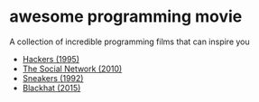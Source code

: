 # awesome programming movie
A collection of incredible programming films that can inspire you
- [Hackers (1995)](https://www.imdb.com/title/tt0113243/)
- [The Social Network (2010)](https://www.imdb.com/title/tt1285016/)
- [Sneakers (1992)](https://www.imdb.com/title/tt0105435/)
- [Blackhat (2015)](https://www.imdb.com/title/tt2717822/)
